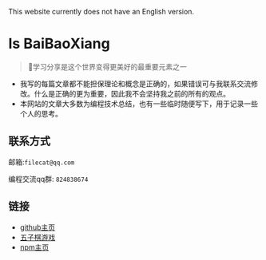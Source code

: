 
This website currently does not have an English version.

# Is BaiBaoXiang

> 💪学习分享是这个世界变得更美好的最重要元素之一

- 我写的每篇文章都不能担保理论和概念是正确的，如果错误可与我联系交流修改。什么是正确的更为重要，因此我不会坚持我之前的所有的观点。
- 本网站的文章大多数为编程技术总结，也有一些临时随便写下，用于记录一些个人的思考。

##  联系方式

邮箱:`filecat@qq.com`

编程交流qq群: `824838674`

## 链接
- [github主页](https://github.com/xiaobaidadada)
- [五子棋游戏](https://xiaobaidadada.github.io/docs/v1/wzq/wzq.html)
- [npm主页](https://www.npmjs.com/~xiaobaidadada)
